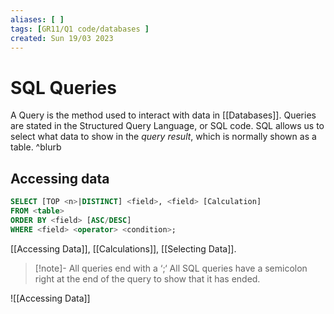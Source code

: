 ```yaml
---
aliases: [ ]
tags: [GR11/Q1 code/databases ]
created: Sun 19/03 2023
---
```

# SQL Queries
A Query is the method used to interact with data in [[Databases]]. Queries are stated in the Structured Query Language, or SQL code. SQL allows us to select what data to show in the *query result*, which is normally shown as a table. ^blurb

## Accessing data
```SQL
SELECT [TOP <n>|DISTINCT] <field>, <field> [Calculation]
FROM <table>
ORDER BY <field> [ASC/DESC]
WHERE <field> <operator> <condition>;
```
[[Accessing Data]], [[Calculations]], [[Selecting Data]]. 
> [!note]- All queries end with a ‘;‘
> All SQL queries have a semicolon right at the end of the query to show that it has ended. 

![[Accessing Data]]